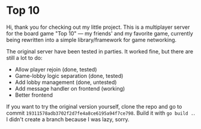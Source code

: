 # Top 10

Hi, thank you for checking out my little project. This is a multiplayer server for the board game "Top 10" — my friends' and my favorite game, currently being rewritten into a simple library/framework for game networking.

The original server have been tested in parties. It worked fine, but there are still a lot to do:

- Allow player rejoin (done, tested)
- Game-lobby logic separation (done, tested)
- Add lobby management (done, untested)
- Add message handler on frontend (working)
- Better frontend

If you want to try the original version yourself, clone the repo and go to commit `19311578adb3702f2d7fe4a8ce6195a94f7ce798`. Build it with `go build .`. I didn't create a branch because I was lazy, sorry.
